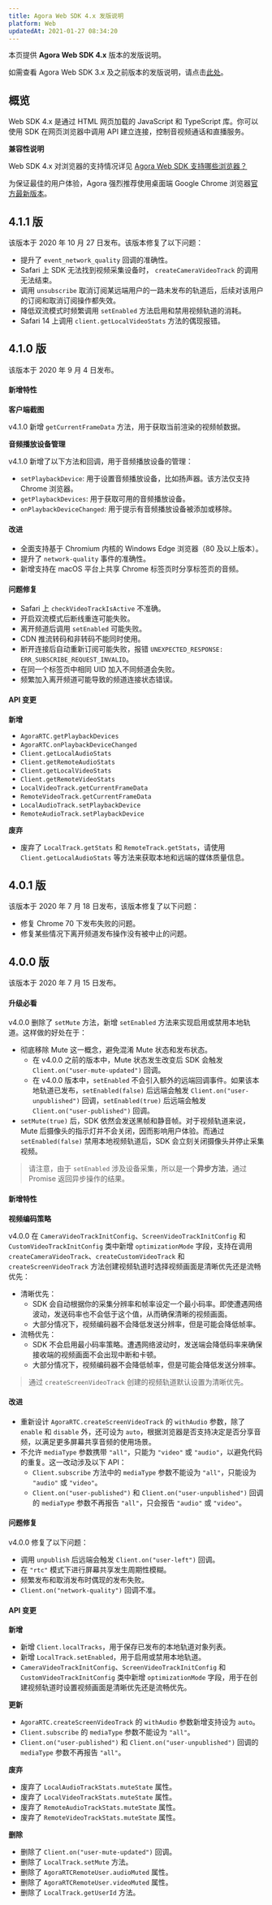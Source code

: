 ```yaml
---
title: Agora Web SDK 4.x 发版说明
platform: Web
updatedAt: 2021-01-27 08:34:20
---
```

本页提供 **Agora Web SDK 4.x** 版本的发版说明。

<div class="alert info">如需查看 Agora Web SDK 3.x 及之前版本的发版说明，请点击<a href="https://docs-staging.agoralab.co/cn/Voice/release_web_video?platform=Web">此处</a>。</div>

## 概览

Web SDK 4.x 是通过 HTML 网页加载的 JavaScript 和 TypeScript 库。你可以使用 SDK 在网页浏览器中调用 API 建立连接，控制音视频通话和直播服务。

**兼容性说明**

Web SDK 4.x 对浏览器的支持情况详见 [Agora Web SDK 支持哪些浏览器？](https://docs.agora.io/cn/faq/browser_support)

<div class="alert note">为保证最佳的用户体验，Agora 强烈推荐使用桌面端 Google Chrome 浏览器<a href="https://www.google.com/intl/zh-CN/chrome/">官方最新版本</a>。</div>

## 4.1.1 版

该版本于 2020 年 10 月 27 日发布。该版本修复了以下问题：
- 提升了 `event_network_quality` 回调的准确性。
- Safari 上 SDK 无法找到视频采集设备时， `createCameraVideoTrack` 的调用无法结束。
- 调用 `unsubscribe` 取消订阅某远端用户的一路未发布的轨道后，后续对该用户的订阅和取消订阅操作都失效。
- 降低双流模式时频繁调用 `setEnabled` 方法启用和禁用视频轨道的消耗。
- Safari 14 上调用 `client.getLocalVideoStats` 方法的偶现报错。

## 4.1.0 版

该版本于 2020 年 9 月 4 日发布。

#### 新增特性

**客户端截图**

v4.1.0 新增 `getCurrentFrameData` 方法，用于获取当前渲染的视频帧数据。

**音频播放设备管理**

v4.1.0 新增了以下方法和回调，用于音频播放设备的管理：
- `setPlaybackDevice`: 用于设置音频播放设备，比如扬声器。该方法仅支持 Chrome 浏览器。
- `getPlaybackDevices`: 用于获取可用的音频播放设备。
- `onPlaybackDeviceChanged`: 用于提示有音频播放设备被添加或移除。

#### 改进

- 全面支持基于 Chromium 内核的 Windows Edge 浏览器（80 及以上版本）。
- 提升了 `network-quality` 事件的准确性。
- 新增支持在 macOS 平台上共享 Chrome 标签页时分享标签页的音频。

#### 问题修复

- Safari 上 `checkVideoTrackIsActive` 不准确。
- 开启双流模式后断线重连可能失败。
- 离开频道后调用 `setEnabled` 可能失败。
- CDN 推流转码和非转码不能同时使用。
- 断开连接后自动重新订阅可能失败，报错 `UNEXPECTED_RESPONSE: ERR_SUBSCRIBE_REQUEST_INVALID`。
- 在同一个标签页中相同 UID 加入不同频道会失败。
- 频繁加入离开频道可能导致的频道连接状态错误。

#### API 变更

**新增**
- `AgoraRTC.getPlaybackDevices`
- `AgoraRTC.onPlaybackDeviceChanged`
- `Client.getLocalAudioStats`
- `Client.getRemoteAudioStats`
- `Client.getLocalVideoStats`
- `Client.getRemoteVideoStats`
- `LocalVideoTrack.getCurrentFrameData`
- `RemoteVideoTrack.getCurrentFrameData`
- `LocalAudioTrack.setPlaybackDevice`
- `RemoteAudioTrack.setPlaybackDevice`

**废弃**
  - 废弃了  `LocalTrack.getStats` 和 `RemoteTrack.getStats`，请使用 `Client.getLocalAudioStats` 等方法来获取本地和远端的媒体质量信息。

## 4.0.1 版

该版本于 2020 年 7 月 18 日发布，该版本修复了以下问题：

- 修复 Chrome 70 下发布失败的问题。
- 修复某些情况下离开频道发布操作没有被中止的问题。

## 4.0.0 版

该版本于 2020 年 7 月 15 日发布。

#### 升级必看

v4.0.0 删除了 `setMute` 方法，新增 `setEnabled` 方法来实现启用或禁用本地轨道。这样做的好处在于：

- 彻底移除 Mute 这一概念，避免混淆 Mute 状态和发布状态。
  - 在 v4.0.0 之前的版本中，Mute 状态发生改变后 SDK 会触发 `Client.on("user-mute-updated")` 回调。
  - 在 v4.0.0 版本中，`setEnabled` 不会引入额外的远端回调事件。如果该本地轨道已发布，`setEnabled(false)` 后远端会触发 `Client.on("user-unpublished")` 回调，`setEnabled(true)` 后远端会触发 `Client.on("user-published")` 回调。
- `setMute(true)` 后，SDK 依然会发送黑帧和静音帧。对于视频轨道来说，Mute 后摄像头的指示灯并不会关闭，因而影响用户体验。而通过 `setEnabled(false)` 禁用本地视频轨道后，SDK 会立刻关闭摄像头并停止采集视频。

> 请注意，由于 `setEnabled` 涉及设备采集，所以是一个**异步方法**，通过 Promise 返回异步操作的结果。

#### 新增特性

**视频编码策略**

v4.0.0 在 `CameraVideoTrackInitConfig`、`ScreenVideoTrackInitConfig` 和 `CustomVideoTrackInitConfig` 类中新增 `optimizationMode` 字段，支持在调用 `createCameraVideoTrack`、`createCustomVideoTrack` 和 `createScreenVideoTrack` 方法创建视频轨道时选择视频画面是清晰优先还是流畅优先：

- 清晰优先：
  - SDK 会自动根据你的采集分辨率和帧率设定一个最小码率。即使遭遇网络波动，发送码率也不会低于这个值，从而确保清晰的视频画面。
  - 大部分情况下，视频编码器不会降低发送分辨率，但是可能会降低帧率。
- 流畅优先：
  - SDK 不会启用最小码率策略。遭遇网络波动时，发送端会降低码率来确保接收端的视频画面不会出现中断和卡顿。
  - 大部分情况下，视频编码器不会降低帧率，但是可能会降低发送分辨率。

> 通过 `createScreenVideoTrack` 创建的视频轨道默认设置为清晰优先。

#### 改进

- 重新设计 `AgoraRTC.createScreenVideoTrack` 的 `withAudio` 参数，除了 `enable` 和 `disable` 外，还可设为 `auto`，根据浏览器是否支持决定是否分享音频，以满足更多屏幕共享音频的使用场景。
- 不允许 `mediaType` 参数携带 `"all"`，只能为 `"video"` 或 `"audio"`，以避免代码的重复。这一改动涉及以下 API：
  - `Client.subscribe` 方法中的 `mediaType` 参数不能设为 `"all"`，只能设为 `"audio"` 或 `"video"`。
  - `Client.on("user-published")` 和 `Client.on("user-unpublished")` 回调的 `mediaType` 参数不再报告 `"all"`，只会报告 `"audio"` 或 `"video"`。

#### 问题修复

v4.0.0 修复了以下问题：

- 调用 `unpublish` 后远端会触发 `Client.on("user-left")` 回调。
- 在 `"rtc"` 模式下进行屏幕共享发生周期性模糊。
- 频繁发布和取消发布时偶现的发布失败。
- `Client.on("network-quality")` 回调不准。

#### API 变更

**新增**

- 新增 `Client.localTracks`，用于保存已发布的本地轨道对象列表。
- 新增 `LocalTrack.setEnabled`，用于启用或禁用本地轨道。
- `CameraVideoTrackInitConfig`、`ScreenVideoTrackInitConfig` 和 `CustomVideoTrackInitConfig` 类中新增 `optimizationMode` 字段，用于在创建视频轨道时设置视频画面是清晰优先还是流畅优先。

**更新**

- `AgoraRTC.createScreenVideoTrack` 的 `withAudio` 参数新增支持设为 `auto`。
- `Client.subscribe` 的 `mediaType` 参数不能设为 `"all"`。
- `Client.on("user-published")` 和 `Client.on("user-unpublished")` 回调的 `mediaType` 参数不再报告 `"all"`。

**废弃**

- 废弃了 `LocalAudioTrackStats.muteState` 属性。
- 废弃了 `LocalVideoTrackStats.muteState` 属性。
- 废弃了 `RemoteAudioTrackStats.muteState` 属性。
- 废弃了 `RemoteVideoTrackStats.muteState` 属性。

**删除**

- 删除了 `Client.on("user-mute-updated")` 回调。
- 删除了 `LocalTrack.setMute` 方法。
- 删除了 `AgoraRTCRemoteUser.audioMuted` 属性。
- 删除了 `AgoraRTCRemoteUser.videoMuted` 属性。
- 删除了 `LocalTrack.getUserId` 方法。